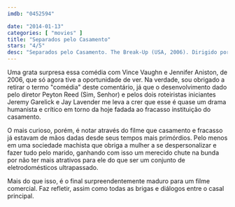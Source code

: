 ```yaml
---
imdb: "0452594"

date: "2014-01-13"
categories: [ "movies" ]
title: "Separados pelo Casamento"
stars: "4/5"
desc: "Separados pelo Casamento. The Break-Up (USA, 2006). Dirigido por Peyton Reed. Escrito por Jeremy Garelick, Jay Lavender, Vince Vaughn, Jeremy Garelick, Jay Lavender. Com Vince Vaughn, Jennifer Aniston, Joey Lauren Adams, Cole Hauser, Jon Favreau, Jason Bateman, Judy Davis, Justin Long, Ivan Sergei."
---
```

Uma grata surpresa essa comédia com Vince Vaughn e Jennifer Aniston, de 2006, que só agora tive a oportunidade de ver. Na verdade, sou obrigado a retirar o termo "comédia" deste comentário, já que o desenvolvimento dado pelo diretor Peyton Reed (Sim, Senhor) e pelos dois roteiristas iniciantes Jeremy Garelick e Jay Lavender me leva a crer que esse é quase um drama humanista e crítico em torno da hoje fadada ao fracasso instituição do casamento.

O mais curioso, porém, é notar através do filme que casamento e fracasso já estavam de mãos dadas desde seus tempos mais primórdios. Pelo menos em uma sociedade machista que obriga a mulher a se despersonalizar e fazer tudo pelo marido, ganhando com isso um merecido chute na bunda por não ter mais atrativos para ele do que ser um conjunto de eletrodomésticos ultrapassado.

Mais do que isso, é o final surpreendentemente maduro para um filme comercial. Faz refletir, assim como todas as brigas e diálogos entre o casal principal.
